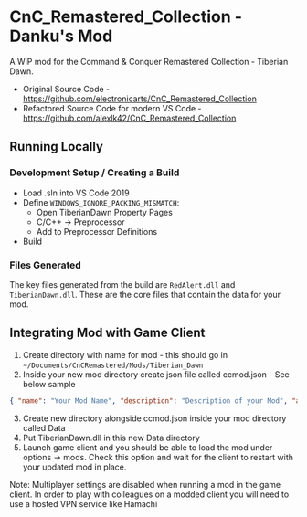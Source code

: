 # CnC_Remastered_Collection - Danku's Mod

A WiP mod for the Command & Conquer Remastered Collection - Tiberian Dawn.

* Original Source Code - https://github.com/electronicarts/CnC_Remastered_Collection
* Refactored Source Code for modern VS Code - https://github.com/alexlk42/CnC_Remastered_Collection

## Running Locally

### Development Setup / Creating a Build
* Load .sln into VS Code 2019
* Define `WINDOWS_IGNORE_PACKING_MISMATCH`:
  * Open TiberianDawn Property Pages
  * C/C++ -> Preprocessor
  * Add to Preprocessor Definitions
* Build

### Files Generated

The key files generated from the build are `RedAlert.dll` and `TiberianDawn.dll`. These are the core files that contain the data for your mod.

## Integrating Mod with Game Client

1. Create directory with name for mod - this should go in `~/Documents/CnCRemastered/Mods/Tiberian_Dawn`
2. Inside your new mod directory create json file called ccmod.json - See below sample

```json
{ "name": "Your Mod Name", "description": "Description of your Mod", "author": "Danku", "load_order": 1, "version_low": 2, "version_high": 1, "game_type": "TD" }
```
3. Create new directory alongside ccmod.json inside your mod directory called Data
4. Put TiberianDawn.dll in this new Data directory
5. Launch game client and you should be able to load the mod under options -> mods. Check this option and wait for the client to restart with your updated mod in place.

Note: Multiplayer settings are disabled when running a mod in the game client. In order to play with colleagues on a modded client you will need to use a hosted VPN service like Hamachi
